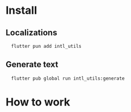 # Install

## Localizations
```
  flutter pun add intl_utils
```

## Generate text
```
  flutter pub global run intl_utils:generate
```

# How to work

